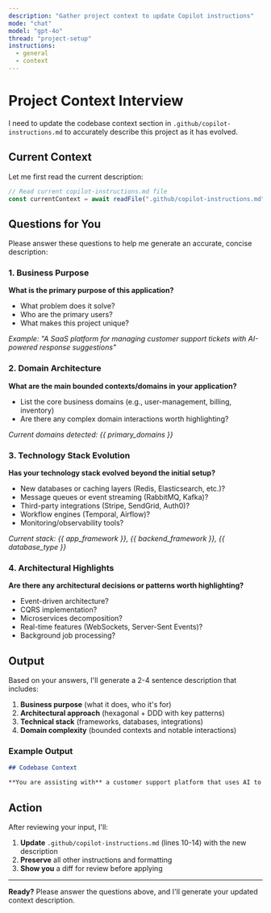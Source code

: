 ```yaml
---
description: "Gather project context to update Copilot instructions"
mode: "chat"
model: "gpt-4o"
thread: "project-setup"
instructions:
  - general
  - context
---
```


# Project Context Interview

I need to update the codebase context section in `.github/copilot-instructions.md` to accurately describe this project as it has evolved.

## Current Context

Let me first read the current description:

```typescript
// Read current copilot-instructions.md file
const currentContext = await readFile(".github/copilot-instructions.md");
```

## Questions for You

Please answer these questions to help me generate an accurate, concise description:

### 1. Business Purpose

**What is the primary purpose of this application?**

- What problem does it solve?
- Who are the primary users?
- What makes this project unique?

_Example: "A SaaS platform for managing customer support tickets with AI-powered response suggestions"_

### 2. Domain Architecture

**What are the main bounded contexts/domains in your application?**

- List the core business domains (e.g., user-management, billing, inventory)
- Are there any complex domain interactions worth highlighting?

_Current domains detected: {{ primary_domains }}_

### 3. Technology Stack Evolution

**Has your technology stack evolved beyond the initial setup?**

- New databases or caching layers (Redis, Elasticsearch, etc.)?
- Message queues or event streaming (RabbitMQ, Kafka)?
- Third-party integrations (Stripe, SendGrid, Auth0)?
- Workflow engines (Temporal, Airflow)?
- Monitoring/observability tools?

_Current stack: {{ app_framework }}, {{ backend_framework }}, {{ database_type }}_

### 4. Architectural Highlights

**Are there any architectural decisions or patterns worth highlighting?**

- Event-driven architecture?
- CQRS implementation?
- Microservices decomposition?
- Real-time features (WebSockets, Server-Sent Events)?
- Background job processing?

## Output

Based on your answers, I'll generate a 2-4 sentence description that includes:

1. **Business purpose** (what it does, who it's for)
2. **Architectural approach** (hexagonal + DDD with key patterns)
3. **Technical stack** (frameworks, databases, integrations)
4. **Domain complexity** (bounded contexts and notable interactions)

### Example Output

```markdown
## Codebase Context

**You are assisting with** a customer support platform that uses AI to suggest responses and automate ticket routing. This application follows hexagonal architecture with domain-driven design, organized around bounded contexts: ticketing, user-management, ai-suggestions, and analytics. The technology stack includes Next.js (frontend), FastAPI (backend), PostgreSQL (database), Redis (caching), and integrates with OpenAI for AI suggestions and SendGrid for email notifications. The system implements event-driven patterns for ticket state changes and uses background workers for AI processing.
```

## Action

After reviewing your input, I'll:

1. **Update** `.github/copilot-instructions.md` (lines 10-14) with the new description
2. **Preserve** all other instructions and formatting
3. **Show you** a diff for review before applying

---

**Ready?** Please answer the questions above, and I'll generate your updated context description.
